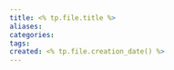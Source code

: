 ```yaml
---
title: <% tp.file.title %>
aliases: 
categories: 
tags: 
created: <% tp.file.creation_date() %>
---
```

